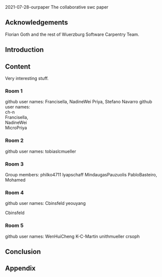  2021-07-28-ourpaper
The collaborative swc paper

## Acknowledgements

Florian Goth and the rest of Wuerzburg Software Carpentry Team.


## Introduction

## Content
Very interesting stuff.

### Room 1
github user names: Francisella, NadineWei Priya, Stefano Navarro
github user names:<br>
ch-n<br>
Francisella, <br>
NadineWei<br>
MicroPriya

### Room 2
github user names:
tobiaslcmueller

### Room 3
Group members: philko4711 lyapschaff MindaugasPauzuolis PabloBasteiro, Mohamed


### Room 4
github user names:
Cbinsfeld
yeouyang

Cbinsfeld
### Room 5
github user names: WenHuiCheng K-C-Martin unithmueller crsoph

## Conclusion

## Appendix
